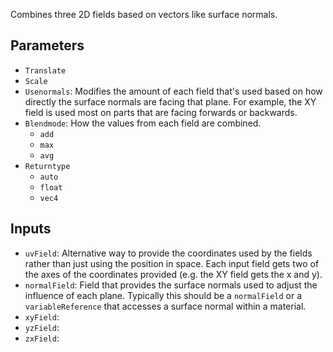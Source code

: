 Combines three 2D fields based on vectors like surface normals.

## Parameters

* `Translate`
* `Scale`
* `Usenormals`: Modifies the amount of each field that's used based on how directly the surface normals are facing that plane. For example, the XY field is used most on parts that are facing forwards or backwards.
* `Blendmode`: How the values from each field are combined.
  * `add`
  * `max`
  * `avg`
* `Returntype`
  * `auto`
  * `float`
  * `vec4`

## Inputs

* `uvField`: Alternative way to provide the coordinates used by the fields rather than just using the position in space. Each input field gets two of the axes of the coordinates provided (e.g. the XY field gets the x and y).
* `normalField`: Field that provides the surface normals used to adjust the influence of each plane. Typically this should be a `normalField` or a `variableReference` that accesses a surface normal within a material.
* `xyField`: 
* `yzField`: 
* `zxField`: 